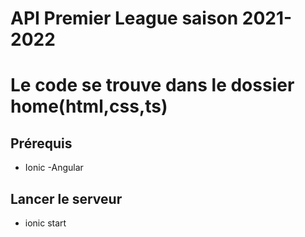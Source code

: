 # API Premier League saison 2021-2022
# Le code se trouve dans le dossier home(html,css,ts)

## Prérequis
- Ionic
-Angular

## Lancer le serveur 
- ionic start